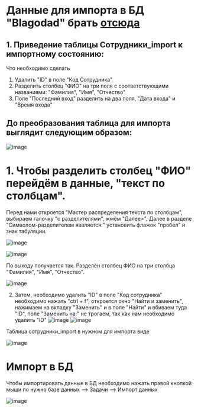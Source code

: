 #  Данные для импорта в БД "Blagodad" брать [отсюда](https://github.com/Julia-Zhirnova/Demoekzamen/tree/main/7%20задание%202022/09_1.2-2022_10/Вариант%2010/горнолыжный%20курорт/Сессия%201)

## 1. Приведение таблицы Сотрудники_import к импортному состоянию:

Что необходимо сделать
1. Удалить "ID" в поле "Код Сотрудника"
2. Разделить столбец "ФИО" на три поля с соответствующими названиями: "Фамилия", "Имя", "Отчество"
3. Поле "Последний вход" разделить на два поля, "Дата входа" и "Время входа"

## До преобразования таблица для импорта выглядит следующим образом:

![image](https://user-images.githubusercontent.com/73188898/202105414-2450722a-ba7a-4d4d-ac24-a9461fb3ad45.png)

# 1. Чтобы разделить столбец "ФИО" перейдём в данные, "текст по столбцам".  
Перед нами откроется "Мастер распределения текста по столбцам", выбираем галочку "с разделителями", жмём "Далее>". Далее в разделе "Символом-разделителем яввляется:" установить флажок "пробел" и знак табуляции.

![image](https://user-images.githubusercontent.com/73188898/202110043-e916a24f-7a2a-4c0a-9b30-00f05c4435aa.png)


![image](https://user-images.githubusercontent.com/73188898/202110500-450869e8-19e4-4201-89a0-b7fe6e7394f3.png)

По выходу получается так. Разделён столбец ФИО на три столбца "Фамилия", "Имя", "Отчество". 

![image](https://user-images.githubusercontent.com/73188898/202111824-268bbe7d-442b-483f-a744-7d3f3e1d984b.png)



2. Затем, необходимо удалить "ID" в поле "Код сотрудника" необходимо нажать "ctrl + f", откроется окно "Найти и заменить", нажимаем на вкладку "Заменить" и в поле "Найти" и вбиваем туда "ID", поле "Заменить на:" не трогаем, так как нам необходимо удалить "ID" 
![image](https://user-images.githubusercontent.com/73188898/202136235-4f0a0f9e-8084-4d9e-b6f9-f6a9e78632e4.png)
![image](https://user-images.githubusercontent.com/73188898/202136316-ff9f59ac-c9c1-4aa2-a533-a2243229d49a.png)





Таблица сотрудники_import в нужном для импорта виде

![image](https://user-images.githubusercontent.com/73188898/202146195-c18c6fc6-9e84-445b-a897-a4cbe42add09.png)

# Импорт в БД
Чтобы импортировать данные в БД необходимо нажать правой кнопкой мыши по нужно базе данных --> Задачи --> Импорт данных 

![image](https://user-images.githubusercontent.com/73188898/202147452-fb017153-4ced-422f-b864-f416372a6218.png)


